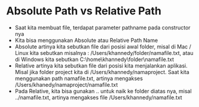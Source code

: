 # Absolute Path vs Relative Path
* Saat kita membuat file, terdapat parameter pathname pada constructor nya
* Kita bisa menggunakan Absolute atau Relative Path Name
* Absolute artinya kita sebutkan file dari posisi awal folder, misal di Mac / Linux kita sebutkan misalnya : /Users/khannedy/folder/namafile.txt, atau di Windows kita sebutkan C:\home\khannedy\folder\namafile.txt
* Relative artinya kita sebutkan file dari posisi kita menjalankan aplikasi. Misal jika folder project kita di /Users/khannedy/namaproject. Saat kita menggunakan path namafile.txt, artinya mengakses /Users/khanedy/namaproject/namafile.txt
* Pada Relative, kita bisa gunakan .. untuk naik ke folder diatas nya, misal ../namafile.txt, artinya mengakses file /Users/khannedy/namafile.txt
